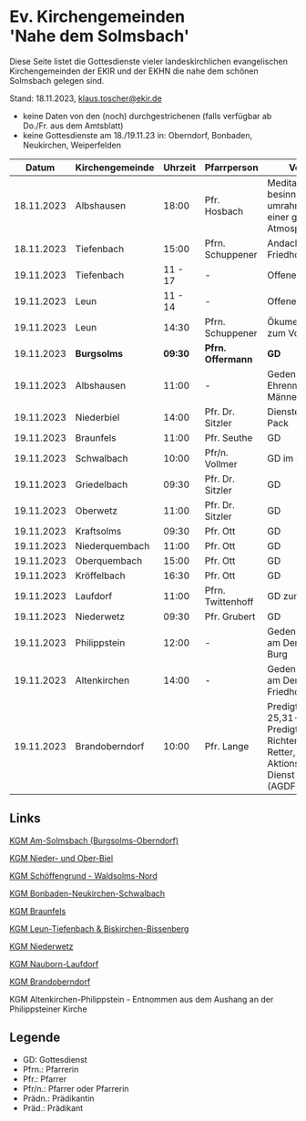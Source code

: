 # Ev. Kirchengemeinden<br>'Nahe dem Solmsbach'
Diese Seite listet die Gottesdienste vieler landeskirchlichen evangelischen Kirchengemeinden
der EKIR und der EKHN die nahe dem schönen Solmsbach gelegen sind.

Stand: 18.11.2023, klaus.toscher@ekir.de
- keine Daten von den (noch) durchgestrichenen (falls verfügbar ab Do./Fr. aus dem Amtsblatt)
- keine Gottesdienste am 18./19.11.23 in: Oberndorf, Bonbaden, Neukirchen, Weiperfelden

Datum        | Kirchengemeinde | Uhrzeit    | Pfarrperson       | Veranstaltung |
------------ | --------------- | ---------- | ----------------- | ------------- |
18.11.2023   | Albshausen      | 18:00      | Pfr. Hosbach      | Meditationsgottesdienst, besinnliche Texte, umrahmt mit Musik, in einer ganz besonderen Atmosphäre |
18.11.2023   | Tiefenbach      | 15:00      | Pfrn. Schuppener  | Andacht auf dem Friedhof |
19.11.2023   | Tiefenbach      | 11 - 17    |  -                | Offene Kirche            |
19.11.2023   | Leun            | 11 - 14    |  -                | Offene Kirche            |
19.11.2023   | Leun            | 14:30      | Pfrn. Schuppener  | Ökumenische Andacht zum Volkstrauertag |
19.11.2023   | **Burgsolms**   | **09:30**  | **Pfrn. Offermann**  | **GD**     |
19.11.2023   | Albshausen      | 11:00      | -                 | Gedenkstunde am Ehrenmal, es singt der Männerchor |
19.11.2023   | Niederbiel      | 14:00      | Pfr. Dr. Sitzler  | Dienstentpflichtung Pfr. Pack |
19.11.2023   | Braunfels       | 11:00      | Pfr. Seuthe       | GD            |
19.11.2023   | Schwalbach      | 10:00      | Pfr/n. Vollmer    | GD im Gemeindehaus |
19.11.2023   | Griedelbach     | 09:30      | Pfr. Dr. Sitzler  | GD            |
19.11.2023   | Oberwetz        | 11:00      | Pfr. Dr. Sitzler  | GD            |
19.11.2023   | Kraftsolms      | 09:30      | Pfr. Ott          | GD            |
19.11.2023   | Niederquembach  | 11:00      | Pfr. Ott          | GD            |
19.11.2023   | Oberquembach    | 15:00      | Pfr. Ott          | GD            |
19.11.2023   | Kröffelbach     | 16:30      | Pfr. Ott          | GD            |
19.11.2023   | Laufdorf        | 11:00      | Pfrn. Twittenhoff | GD zum Volkstrauertag  |
19.11.2023   | Niederwetz      | 09:30      | Pfr. Grubert      | GD            |
19.11.2023   | Philippstein    | 12:00      | -                 | Gedenkveranstaltung am Denkmal unter der Burg |
19.11.2023   | Altenkirchen    | 14:00      | -                 | Gedenkveranstaltung am Denkmal auf dem Friedhof |
19.11.2023   | Brandoberndorf  | 10:00      | Pfr. Lange        | Predigttext: Matthäus 25,31-46, Predigtthema: Der Richter kommt als Retter, Kollekte für die Aktionsgemeinschaft Dienst für den Frieden (AGDF & ASF) |


## Links

[KGM Am-Solmsbach (Burgsolms-Oberndorf)](https://burgsolms.ekir.de)

[KGM Nieder- und Ober-Biel](http://www.kirche-niederbiel.de/termine)

[KGM Schöffengrund - Waldsolms-Nord](https://schoeffengrund-waldsolms.ekir.de)

[KGM Bonbaden-Neukirchen-Schwalbach](https://www.evangelisch-bonbaden-schwalbach-neukirchen.de/gottesdienste/)

[KGM Braunfels](https://www.evangelisch-in-braunfels.de)

[KGM Leun-Tiefenbach & Biskirchen-Bissenberg](https://ol.wittich.de/titel/1108/)

[KGM Niederwetz](https://www.kirchengemeinde-nwrk.de/gemeinde-info/niederwetz/)

[KGM Nauborn-Laufdorf](https://ol.wittich.de/titel/1161/)

[KGM Brandoberndorf](https://ol.wittich.de/titel/1212/)

KGM Altenkirchen-Philippstein - Entnommen aus dem Aushang an der Philippsteiner Kirche

## Legende
- GD: Gottesdienst
- Pfrn.: Pfarrerin
- Pfr.: Pfarrer
- Pfr/n.: Pfarrer oder Pfarrerin
- Prädn.: Prädikantin
- Präd.: Prädikant
